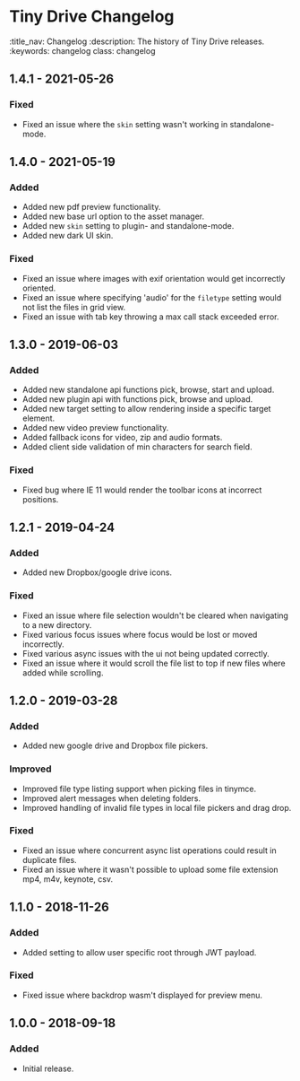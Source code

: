 # Tiny Drive Changelog
:title_nav: Changelog
:description: The history of Tiny Drive releases.
:keywords: changelog
class: changelog

## 1.4.1 - 2021-05-26

### Fixed
- Fixed an issue where the `skin` setting wasn't working in standalone-mode.

## 1.4.0 - 2021-05-19

### Added
- Added new pdf preview functionality.
- Added new base url option to the asset manager.
- Added new `skin` setting to plugin- and standalone-mode.
- Added new dark UI skin.

### Fixed
- Fixed an issue where images with exif orientation would get incorrectly oriented.
- Fixed an issue where specifying 'audio' for the `filetype` setting would not list the files in grid view.
- Fixed an issue with tab key throwing a max call stack exceeded error.

## 1.3.0 - 2019-06-03

### Added
- Added new standalone api functions pick, browse, start and upload.
- Added new plugin api with functions pick, browse and upload.
- Added new target setting to allow rendering inside a specific target element.
- Added new video preview functionality.
- Added fallback icons for video, zip and audio formats.
- Added client side validation of min characters for search field.

### Fixed
- Fixed bug where IE 11 would render the toolbar icons at incorrect positions.

## 1.2.1 - 2019-04-24

### Added
- Added new Dropbox/google drive icons.

### Fixed
- Fixed an issue where file selection wouldn't be cleared when navigating to a new directory.
- Fixed various focus issues where focus would be lost or moved incorrectly.
- Fixed various async issues with the ui not being updated correctly.
- Fixed an issue where it would scroll the file list to top if new files where added while scrolling.

## 1.2.0 - 2019-03-28

### Added
- Added new google drive and Dropbox file pickers.

### Improved
- Improved file type listing support when picking files in tinymce.
- Improved alert messages when deleting folders.
- Improved handling of invalid file types in local file pickers and drag drop.

### Fixed
- Fixed an issue where concurrent async list operations could result in duplicate files.
- Fixed an issue where it wasn't possible to upload some file extension mp4, m4v, keynote, csv.

## 1.1.0 - 2018-11-26

### Added
- Added setting to allow user specific root through JWT payload.

### Fixed
- Fixed issue where backdrop wasm't displayed for preview menu.

## 1.0.0 - 2018-09-18

### Added
- Initial release.
